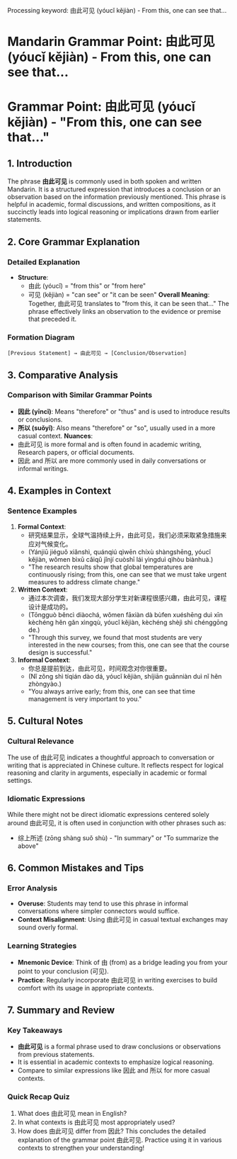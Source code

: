 Processing keyword: 由此可见 (yóucǐ kějiàn) - From this, one can see that...
# Mandarin Grammar Point: 由此可见 (yóucǐ kějiàn) - From this, one can see that...
# Grammar Point: 由此可见 (yóucǐ kějiàn) - "From this, one can see that..."
## 1. Introduction
The phrase **由此可见** is commonly used in both spoken and written Mandarin. It is a structured expression that introduces a conclusion or an observation based on the information previously mentioned. This phrase is helpful in academic, formal discussions, and written compositions, as it succinctly leads into logical reasoning or implications drawn from earlier statements.
## 2. Core Grammar Explanation
### Detailed Explanation
- **Structure**: 
  - 由此 (yóucǐ) = "from this" or "from here"
  - 可见 (kějiàn) = "can see" or "it can be seen"
**Overall Meaning**: Together, 由此可见 translates to "from this, it can be seen that..." The phrase effectively links an observation to the evidence or premise that preceded it.
### Formation Diagram
```
[Previous Statement] → 由此可见 → [Conclusion/Observation]
```
## 3. Comparative Analysis
### Comparison with Similar Grammar Points
- **因此 (yīncǐ)**: Means "therefore" or "thus" and is used to introduce results or conclusions.
- **所以 (suǒyǐ)**: Also means "therefore" or "so", usually used in a more casual context.
**Nuances**:
- 由此可见 is more formal and is often found in academic writing, Research papers, or official documents.
- 因此 and 所以 are more commonly used in daily conversations or informal writings.
## 4. Examples in Context
### Sentence Examples
1. **Formal Context**:
   - 研究结果显示，全球气温持续上升，由此可见，我们必须采取紧急措施来应对气候变化。
   - (Yánjiū jiéguǒ xiǎnshì, quánqiú qìwēn chíxù shàngshēng, yóucǐ kějiàn, wǒmen bìxū cǎiqǔ jǐnjí cuòshī lái yìngduì qìhòu biànhuà.)
   - "The research results show that global temperatures are continuously rising; from this, one can see that we must take urgent measures to address climate change."
2. **Written Context**:
   - 通过本次调查，我们发现大部分学生对新课程很感兴趣，由此可见，课程设计是成功的。
   - (Tōngguò běncì diàochá, wǒmen fāxiàn dà bùfen xuéshēng duì xīn kèchéng hěn gǎn xìngqù, yóucǐ kějiàn, kèchéng shèjì shì chénggōng de.)
   - "Through this survey, we found that most students are very interested in the new courses; from this, one can see that the course design is successful."
3. **Informal Context**:
   - 你总是提前到达，由此可见，时间观念对你很重要。
   - (Nǐ zǒng shì tíqián dào dá, yóucǐ kějiàn, shíjiān guānniàn duì nǐ hěn zhòngyào.)
   - "You always arrive early; from this, one can see that time management is very important to you."
## 5. Cultural Notes
### Cultural Relevance
The use of 由此可见 indicates a thoughtful approach to conversation or writing that is appreciated in Chinese culture. It reflects respect for logical reasoning and clarity in arguments, especially in academic or formal settings.
### Idiomatic Expressions
While there might not be direct idiomatic expressions centered solely around 由此可见, it is often used in conjunction with other phrases such as:
- 综上所述 (zōng shàng suǒ shù) - "In summary" or "To summarize the above"
## 6. Common Mistakes and Tips
### Error Analysis
- **Overuse**: Students may tend to use this phrase in informal conversations where simpler connectors would suffice.
- **Context Misalignment**: Using 由此可见 in casual textual exchanges may sound overly formal.
### Learning Strategies
- **Mnemonic Device**: Think of 由 (from) as a bridge leading you from your point to your conclusion (可见).
- **Practice**: Regularly incorporate 由此可见 in writing exercises to build comfort with its usage in appropriate contexts.
## 7. Summary and Review
### Key Takeaways
- **由此可见** is a formal phrase used to draw conclusions or observations from previous statements.
- It is essential in academic contexts to emphasize logical reasoning.
- Compare to similar expressions like 因此 and 所以 for more casual contexts.
### Quick Recap Quiz
1. What does 由此可见 mean in English?
2. In what contexts is 由此可见 most appropriately used?
3. How does 由此可见 differ from 因此? 
This concludes the detailed explanation of the grammar point 由此可见. Practice using it in various contexts to strengthen your understanding!
